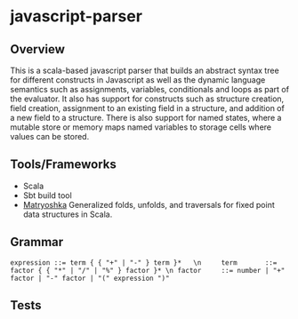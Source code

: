 # javascript-parser

## Overview

This is a scala-based javascript parser that builds an abstract syntax tree for different constructs in Javascript as well as the dynamic language semantics such as assignments, variables, conditionals and loops as part of the evaluator. It also has support for constructs such as structure creation, field creation, assignment to an existing field in a structure, and addition of a new field to a structure. There is also support for named states, where a mutable store or memory maps named variables to storage cells where values can be stored. 

## Tools/Frameworks

- Scala
- Sbt build tool
- [Matryoshka](https://github.com/slamdata/matryoshka) Generalized folds, unfolds, and traversals for fixed point data structures in Scala. 

## Grammar

`expression ::= term { { "+" | "-" } term }*   \n    
term       ::= factor { { "*" | "/" | "%" } factor }* \n
factor     ::= number | "+" factor | "-" factor | "(" expression ")"`


## Tests



